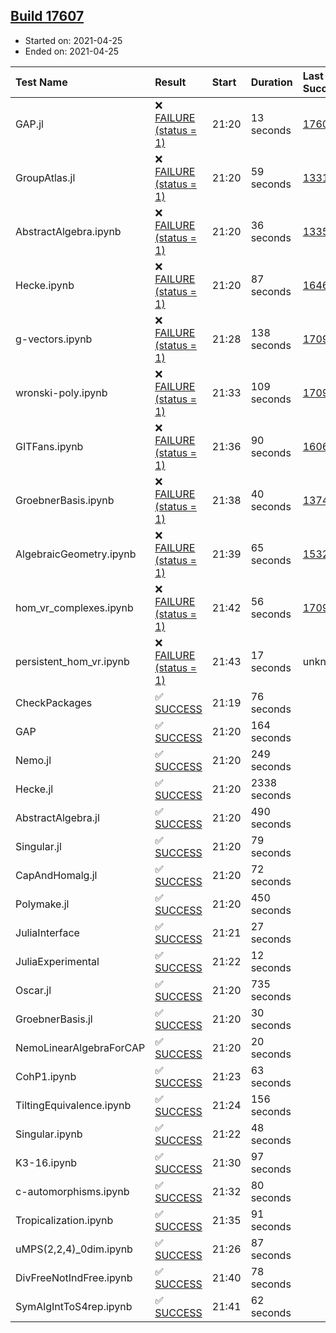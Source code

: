 ## [Build 17607](https://oscarci.mathematik.uni-kl.de/job/oscar/17607/)

* Started on: 2021-04-25
* Ended on: 2021-04-25

| Test Name    | Result | Start | Duration | Last Success | First Failure |
|:-------------|:-------|:------|:---------|:-------------|:--------------|
| GAP.jl | ❌ [FAILURE (status = 1)](https://oscarci.mathematik.uni-kl.de/job/oscar/17607/artifact/logs/build-17607/GAP.jl.log) | 21:20 | 13 seconds | [17606](https://oscarci.mathematik.uni-kl.de/job/oscar/17606/) | [17607](https://oscarci.mathematik.uni-kl.de/job/oscar/17607/) |
| GroupAtlas.jl | ❌ [FAILURE (status = 1)](https://oscarci.mathematik.uni-kl.de/job/oscar/17607/artifact/logs/build-17607/GroupAtlas.jl.log) | 21:20 | 59 seconds | [13311](https://oscarci.mathematik.uni-kl.de/job/oscar/13311/) | [13312](https://oscarci.mathematik.uni-kl.de/job/oscar/13312/) |
| AbstractAlgebra.ipynb | ❌ [FAILURE (status = 1)](https://oscarci.mathematik.uni-kl.de/job/oscar/17607/artifact/logs/build-17607/AbstractAlgebra.ipynb.log) | 21:20 | 36 seconds | [13355](https://oscarci.mathematik.uni-kl.de/job/oscar/13355/) | [13356](https://oscarci.mathematik.uni-kl.de/job/oscar/13356/) |
| Hecke.ipynb | ❌ [FAILURE (status = 1)](https://oscarci.mathematik.uni-kl.de/job/oscar/17607/artifact/logs/build-17607/Hecke.ipynb.log) | 21:20 | 87 seconds | [16463](https://oscarci.mathematik.uni-kl.de/job/oscar/16463/) | [16464](https://oscarci.mathematik.uni-kl.de/job/oscar/16464/) |
| g-vectors.ipynb | ❌ [FAILURE (status = 1)](https://oscarci.mathematik.uni-kl.de/job/oscar/17607/artifact/logs/build-17607/g-vectors.ipynb.log) | 21:28 | 138 seconds | [17099](https://oscarci.mathematik.uni-kl.de/job/oscar/17099/) | [17100](https://oscarci.mathematik.uni-kl.de/job/oscar/17100/) |
| wronski-poly.ipynb | ❌ [FAILURE (status = 1)](https://oscarci.mathematik.uni-kl.de/job/oscar/17607/artifact/logs/build-17607/wronski-poly.ipynb.log) | 21:33 | 109 seconds | [17098](https://oscarci.mathematik.uni-kl.de/job/oscar/17098/) | [17099](https://oscarci.mathematik.uni-kl.de/job/oscar/17099/) |
| GITFans.ipynb | ❌ [FAILURE (status = 1)](https://oscarci.mathematik.uni-kl.de/job/oscar/17607/artifact/logs/build-17607/GITFans.ipynb.log) | 21:36 | 90 seconds | [16068](https://oscarci.mathematik.uni-kl.de/job/oscar/16068/) | [16069](https://oscarci.mathematik.uni-kl.de/job/oscar/16069/) |
| GroebnerBasis.ipynb | ❌ [FAILURE (status = 1)](https://oscarci.mathematik.uni-kl.de/job/oscar/17607/artifact/logs/build-17607/GroebnerBasis.ipynb.log) | 21:38 | 40 seconds | [13748](https://oscarci.mathematik.uni-kl.de/job/oscar/13748/) | [13749](https://oscarci.mathematik.uni-kl.de/job/oscar/13749/) |
| AlgebraicGeometry.ipynb | ❌ [FAILURE (status = 1)](https://oscarci.mathematik.uni-kl.de/job/oscar/17607/artifact/logs/build-17607/AlgebraicGeometry.ipynb.log) | 21:39 | 65 seconds | [15322](https://oscarci.mathematik.uni-kl.de/job/oscar/15322/) | [15323](https://oscarci.mathematik.uni-kl.de/job/oscar/15323/) |
| hom_vr_complexes.ipynb | ❌ [FAILURE (status = 1)](https://oscarci.mathematik.uni-kl.de/job/oscar/17607/artifact/logs/build-17607/hom_vr_complexes.ipynb.log) | 21:42 | 56 seconds | [17099](https://oscarci.mathematik.uni-kl.de/job/oscar/17099/) | [17100](https://oscarci.mathematik.uni-kl.de/job/oscar/17100/) |
| persistent_hom_vr.ipynb | ❌ [FAILURE (status = 1)](https://oscarci.mathematik.uni-kl.de/job/oscar/17607/artifact/logs/build-17607/persistent_hom_vr.ipynb.log) | 21:43 | 17 seconds | unknown | unknown |
| CheckPackages | ✅ [SUCCESS](https://oscarci.mathematik.uni-kl.de/job/oscar/17607/artifact/logs/build-17607/CheckPackages.log) | 21:19 | 76 seconds |  |  |
| GAP | ✅ [SUCCESS](https://oscarci.mathematik.uni-kl.de/job/oscar/17607/artifact/logs/build-17607/GAP.log) | 21:20 | 164 seconds |  |  |
| Nemo.jl | ✅ [SUCCESS](https://oscarci.mathematik.uni-kl.de/job/oscar/17607/artifact/logs/build-17607/Nemo.jl.log) | 21:20 | 249 seconds |  |  |
| Hecke.jl | ✅ [SUCCESS](https://oscarci.mathematik.uni-kl.de/job/oscar/17607/artifact/logs/build-17607/Hecke.jl.log) | 21:20 | 2338 seconds |  |  |
| AbstractAlgebra.jl | ✅ [SUCCESS](https://oscarci.mathematik.uni-kl.de/job/oscar/17607/artifact/logs/build-17607/AbstractAlgebra.jl.log) | 21:20 | 490 seconds |  |  |
| Singular.jl | ✅ [SUCCESS](https://oscarci.mathematik.uni-kl.de/job/oscar/17607/artifact/logs/build-17607/Singular.jl.log) | 21:20 | 79 seconds |  |  |
| CapAndHomalg.jl | ✅ [SUCCESS](https://oscarci.mathematik.uni-kl.de/job/oscar/17607/artifact/logs/build-17607/CapAndHomalg.jl.log) | 21:20 | 72 seconds |  |  |
| Polymake.jl | ✅ [SUCCESS](https://oscarci.mathematik.uni-kl.de/job/oscar/17607/artifact/logs/build-17607/Polymake.jl.log) | 21:20 | 450 seconds |  |  |
| JuliaInterface | ✅ [SUCCESS](https://oscarci.mathematik.uni-kl.de/job/oscar/17607/artifact/logs/build-17607/JuliaInterface.log) | 21:21 | 27 seconds |  |  |
| JuliaExperimental | ✅ [SUCCESS](https://oscarci.mathematik.uni-kl.de/job/oscar/17607/artifact/logs/build-17607/JuliaExperimental.log) | 21:22 | 12 seconds |  |  |
| Oscar.jl | ✅ [SUCCESS](https://oscarci.mathematik.uni-kl.de/job/oscar/17607/artifact/logs/build-17607/Oscar.jl.log) | 21:20 | 735 seconds |  |  |
| GroebnerBasis.jl | ✅ [SUCCESS](https://oscarci.mathematik.uni-kl.de/job/oscar/17607/artifact/logs/build-17607/GroebnerBasis.jl.log) | 21:20 | 30 seconds |  |  |
| NemoLinearAlgebraForCAP | ✅ [SUCCESS](https://oscarci.mathematik.uni-kl.de/job/oscar/17607/artifact/logs/build-17607/NemoLinearAlgebraForCAP.log) | 21:20 | 20 seconds |  |  |
| CohP1.ipynb | ✅ [SUCCESS](https://oscarci.mathematik.uni-kl.de/job/oscar/17607/artifact/logs/build-17607/CohP1.ipynb.log) | 21:23 | 63 seconds |  |  |
| TiltingEquivalence.ipynb | ✅ [SUCCESS](https://oscarci.mathematik.uni-kl.de/job/oscar/17607/artifact/logs/build-17607/TiltingEquivalence.ipynb.log) | 21:24 | 156 seconds |  |  |
| Singular.ipynb | ✅ [SUCCESS](https://oscarci.mathematik.uni-kl.de/job/oscar/17607/artifact/logs/build-17607/Singular.ipynb.log) | 21:22 | 48 seconds |  |  |
| K3-16.ipynb | ✅ [SUCCESS](https://oscarci.mathematik.uni-kl.de/job/oscar/17607/artifact/logs/build-17607/K3-16.ipynb.log) | 21:30 | 97 seconds |  |  |
| c-automorphisms.ipynb | ✅ [SUCCESS](https://oscarci.mathematik.uni-kl.de/job/oscar/17607/artifact/logs/build-17607/c-automorphisms.ipynb.log) | 21:32 | 80 seconds |  |  |
| Tropicalization.ipynb | ✅ [SUCCESS](https://oscarci.mathematik.uni-kl.de/job/oscar/17607/artifact/logs/build-17607/Tropicalization.ipynb.log) | 21:35 | 91 seconds |  |  |
| uMPS(2,2,4)_0dim.ipynb | ✅ [SUCCESS](https://oscarci.mathematik.uni-kl.de/job/oscar/17607/artifact/logs/build-17607/uMPS-2-2-4-_0dim.ipynb.log) | 21:26 | 87 seconds |  |  |
| DivFreeNotIndFree.ipynb | ✅ [SUCCESS](https://oscarci.mathematik.uni-kl.de/job/oscar/17607/artifact/logs/build-17607/DivFreeNotIndFree.ipynb.log) | 21:40 | 78 seconds |  |  |
| SymAlgIntToS4rep.ipynb | ✅ [SUCCESS](https://oscarci.mathematik.uni-kl.de/job/oscar/17607/artifact/logs/build-17607/SymAlgIntToS4rep.ipynb.log) | 21:41 | 62 seconds |  |  |
